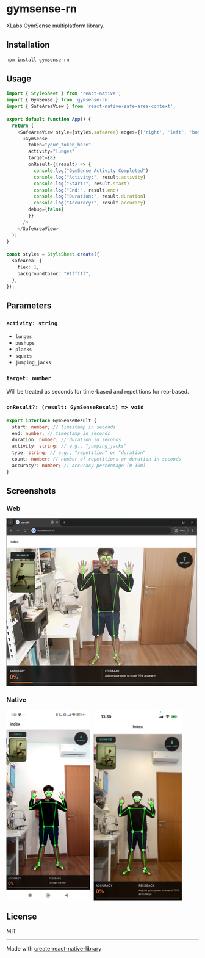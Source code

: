 # gymsense-rn

XLabs GymSense multiplatform library.

## Installation

```sh
npm install gymsense-rn
```

## Usage

```ts
import { StyleSheet } from 'react-native';
import { GymSense } from 'gymsense-rn'
import { SafeAreaView } from 'react-native-safe-area-context';

export default function App() {
  return (
    <SafeAreaView style={styles.safeArea} edges={['right', 'left', 'bottom', 'top']}>
      <GymSense
        token="your_token_here"
        activity="lunges"
        target={8}
        onResult={(result) => {
          console.log("GymSense Activity Completed")
          console.log("Activity:", result.activity)
          console.log("Start:", result.start)
          console.log("End:", result.end)
          console.log("Duration:", result.duration)
          console.log("Accuracy:", result.accuracy)
        debug={false}
        }}
      />
    </SafeAreaView>
  );
}

const styles = StyleSheet.create({
  safeArea: {
    flex: 1,
    backgroundColor: "#ffffff",
  },
});
```

## Parameters

### `activity: string`

- `lunges`
- `pushups`
- `planks`
- `squats`
- `jumping_jacks`

### `target: number`

Will be treated as seconds for time-based and repetitions for rep-based.

### `onResult?: (result: GymSenseResult) => void`

```ts
export interface GymSenseResult {
  start: number; // timestamp in seconds
  end: number; // timestamp in seconds
  duration: number; // duration in seconds
  activity: string; // e.g., "jumping_jacks"
  type: string; // e.g., "repetition" or "duration"
  count: number; // number of repetitions or duration in seconds
  accuracy?: number; // accuracy percentage (0-100)
}
```

## Screenshots

### Web

<img src="images/GymSense-Web.png" alt="Web Screenshot" width="500"/>

### Native

<div style="display: flex; gap: 10px; align-items: flex-start;">
  <img src="images/GymSense-Android.png" alt="Android Screenshot" height="500"/>
  <img src="images/GymSense-iOS.png" alt="iOS Screenshot" height="500"/>
</div>

## License

MIT

---

Made with [create-react-native-library](https://github.com/callstack/react-native-builder-bob)
